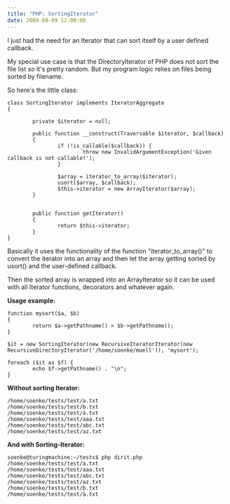 ```yaml
---
title: "PHP: SortingIterator"
date: 2008-08-09 12:00:00
---
```

I just had the need for an Iterator that can sort itself by a user defined callback.

My special use case is that the DirectoryIterator of PHP does not sort the file list so it's pretty random. But my program logic relies on files being sorted by filename.

So here's the little class:

    
    class SortingIterator implements IteratorAggregate
    {
    
            private $iterator = null;
    
            public function __construct(Traversable $iterator, $callback)
            {
                    if (!is_callable($callback)) {
                            throw new InvalidArgumentException('Given callback is not callable!');
                    }
    
                    $array = iterator_to_array($iterator);
                    usort($array, $callback);
                    $this->iterator = new ArrayIterator($array);
            }
    
    
            public function getIterator()
            {
                    return $this->iterator;
            }
    }
    

Basically it uses the functionality of the function "iterator\_to\_array()" to convert the iterator into an array and then let the array getting sorted by usort() and the user-defined callback.

Then the sorted array is wrapped into an ArrayIterator so it can be used with all Iterator functions, decorators and whatever again.

**Usage example:**

    
    function mysort($a, $b)
    {
            return $a->getPathname() > $b->getPathname();
    }
    
    $it = new SortingIterator(new RecursiveIteratorIterator(new RecursiveDirectoryIterator('/home/soenke/muell')), 'mysort');
    
    foreach ($it as $f) {
            echo $f->getPathname() . "\n";
    }
    

**Without sorting Iterator:**

    
    /home/soenke/tests/test/a.txt
    /home/soenke/tests/test/b.txt
    /home/soenke/tests/test/ä.txt
    /home/soenke/tests/test/aaa.txt
    /home/soenke/tests/test/abc.txt
    /home/soenke/tests/test/az.txt
    

**And with Sorting-Iterator:**

    
    soenke@turingmachine:~/tests$ php dirit.php
    /home/soenke/tests/test/a.txt
    /home/soenke/tests/test/aaa.txt
    /home/soenke/tests/test/abc.txt
    /home/soenke/tests/test/az.txt
    /home/soenke/tests/test/b.txt
    /home/soenke/tests/test/ä.txt
    
